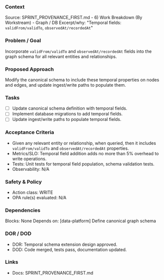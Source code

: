### Context
Source: SPRINT_PROVENANCE_FIRST.md - 6) Work Breakdown (By Workstream) - Graph / DB
Excerpt/why: "Temporal fields: `validFrom/validTo`, `observedAt/recordedAt`"

### Problem / Goal
Incorporate `validFrom/validTo` and `observedAt/recordedAt` fields into the graph schema for all relevant entities and relationships.

### Proposed Approach
Modify the canonical schema to include these temporal properties on nodes and edges, and update ingest/write paths to populate them.

### Tasks
- [ ] Update canonical schema definition with temporal fields.
- [ ] Implement database migrations to add temporal fields.
- [ ] Update ingest/write paths to populate temporal fields.

### Acceptance Criteria
- Given any relevant entity or relationship, when queried, then it includes `validFrom/validTo` and `observedAt/recordedAt` properties.
- Metrics/SLO: Temporal field addition adds no more than 5% overhead to write operations.
- Tests: Unit tests for temporal field population, schema validation tests.
- Observability: N/A

### Safety & Policy
- Action class: WRITE
- OPA rule(s) evaluated: N/A

### Dependencies
Blocks: None
Depends on: [data-platform] Define canonical graph schema

### DOR / DOD
- DOR: Temporal schema extension design approved.
- DOD: Code merged, tests pass, documentation updated.

### Links
- Docs: SPRINT_PROVENANCE_FIRST.md
